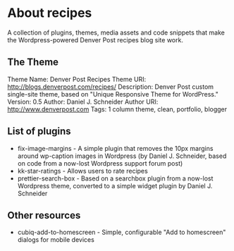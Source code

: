 About recipes
======

A collection of plugins, themes, media assets and code snippets that make the Wordpress-powered Denver Post recipes blog site work.

The Theme
------

Theme Name: Denver Post Recipes
Theme URI: http://blogs.denverpost.com/recipes/
Description: Denver Post custom single-site theme, based on "Unique Responsive Theme for WordPress." 
Version: 0.5
Author: Daniel J. Schneider
Author URI: http://www.denverpost.com
Tags: 1 column theme, clean, portfolio, blogger

List of plugins
------

* fix-image-margins - A simple plugin that removes the 10px margins around wp-caption images in Wordpress (by Daniel J. Schneider, based on code from a now-lost Wordpress support forum post)
* kk-star-ratings - Allows users to rate recipes
* prettier-search-box - Based on a searchbox plugin from a now-lost Wordpress theme, converted to a simple widget plugin by Daniel J. Schneider

Other resources
------

* cubiq-add-to-homescreen - Simple, configurable "Add to homescreen" dialogs for mobile devices